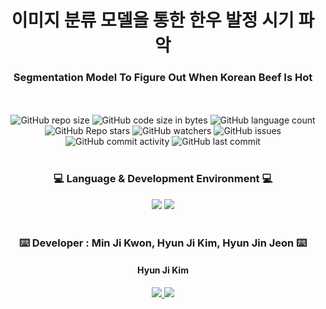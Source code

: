 # <div align=center> 이미지 분류 모델을 통한 한우 발정 시기 파악 </div>
### <div align=center> Segmentation Model To Figure Out When Korean Beef Is Hot
 </div>

<div align=center>
	<br />
	<br />
  <img alt="GitHub repo size" src="https://img.shields.io/github/repo-size/HJK02130/Segmentation-Model-To-Figure-Out-When-Korean-Beef-Is-Hot.?style=flat-square">
  <img alt="GitHub code size in bytes" src="https://img.shields.io/github/languages/code-size/HJK02130/Segmentation-Model-To-Figure-Out-When-Korean-Beef-Is-Hot.?style=flat-square">
  <img alt="GitHub language count" src="https://img.shields.io/github/languages/count/HJK02130/Segmentation-Model-To-Figure-Out-When-Korean-Beef-Is-Hot.?style=flat-square">
  <br />
  <img alt="GitHub Repo stars" src="https://img.shields.io/github/stars/HJK02130/Segmentation-Model-To-Figure-Out-When-Korean-Beef-Is-Hot.?style=social">
  <img alt="GitHub watchers" src="https://img.shields.io/github/watchers/HJK02130/Segmentation-Model-To-Figure-Out-When-Korean-Beef-Is-Hot.?style=social">
  <img alt="GitHub issues" src="https://img.shields.io/github/issues/HJK02130/Segmentation-Model-To-Figure-Out-When-Korean-Beef-Is-Hot.?style=flat-square">
  <br />
  <img alt="GitHub commit activity" src="https://img.shields.io/github/commit-activity/y/HJK02130/Android-App-That-Recommends-Computer-Science-Lecture-Videos?style=flat-square">
  <img alt="GitHub last commit" src="https://img.shields.io/github/last-commit/HJK02130/Android-App-That-Recommends-Computer-Science-Lecture-Videos?style=flat-square">
  </div>
<br />

### <div align=center> :computer: Language & Development Environment :computer: </div>
<div align=center>
	<img src="https://img.shields.io/badge/Python-3766AB?style=flat-square&logo=Python&logoColor=white"/>
	<img src="https://img.shields.io/badge/GoogleColab-F9AB00?style=flat-square&logo=GoogleColab&logoColor=white"/>

<br />
<br />

### <div align=center> :keyboard: Developer : Min Ji Kwon, Hyun Ji Kim, Hyun Jin Jeon :keyboard: </div>
#### <div align=center> Hyun Ji Kim </div>
<div align=center>
	<a href="mailto:hjk02130@gmail.com"> <img src ="https://img.shields.io/badge/Gmail-EA4335.svg?&style=flat-squar&logo=Gmail&logoColor=white"/> 
	<a href = "https://github.com/HJK02130"> <img src ="https://img.shields.io/badge/Github-181717.svg?&style=flat-squar&logo=Github&logoColor=white"/> </a> </div>
